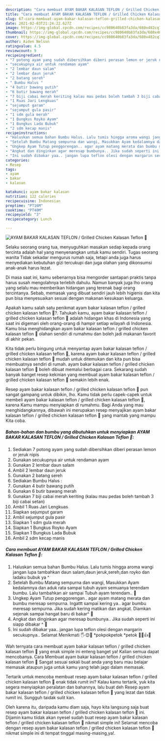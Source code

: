 ```yaml
---
description: "Cara membuat AYAM BAKAR KALASAN TEFLON / Grilled Chicken Kalasan Teflon 🐓 yang nikmat dan Mudah Dibuat"
title: "Cara membuat AYAM BAKAR KALASAN TEFLON / Grilled Chicken Kalasan Teflon 🐓 yang nikmat dan Mudah Dibuat"
slug: 67-cara-membuat-ayam-bakar-kalasan-teflon-grilled-chicken-kalasan-teflon-yang-nikmat-dan-mudah-dibuat
date: 2021-02-03T21:24:22.627Z
image: https://img-global.cpcdn.com/recipes/cc980640b83fa3da/680x482cq70/ayam-bakar-kalasan-teflon-grilled-chicken-kalasan-teflon-🐓-foto-resep-utama.jpg
thumbnail: https://img-global.cpcdn.com/recipes/cc980640b83fa3da/680x482cq70/ayam-bakar-kalasan-teflon-grilled-chicken-kalasan-teflon-🐓-foto-resep-utama.jpg
cover: https://img-global.cpcdn.com/recipes/cc980640b83fa3da/680x482cq70/ayam-bakar-kalasan-teflon-grilled-chicken-kalasan-teflon-🐓-foto-resep-utama.jpg
author: Aiden Nelson
ratingvalue: 4.5
reviewcount: 9
recipeingredient:
- "7 potong ayam yang sudah dibersihkan diberi perasan lemon or jeruk nipis"
- "secukupnya air untuk rendaman ayam"
- "2 lembar daun salam"
- "2 lembar daun jeruk"
- "2 batang sereh"
- " Bumbu Halus "
- "4 butir bawang putih"
- "6 butir bawang merah"
- "7 biji cabai merah keriting kalau mau pedas boleh tambah 3 biji cabai setan"
- "1 Ruas Jari Lengkuas"
- "sejumput garam"
- "sejumput gula pasir"
- "1 sdm gula merah"
- "1 Bungkus Royko Ayam"
- "1 Bungkus Lada Bubuk"
- "2 sdm kecap manis"
recipeinstructions:
- "Haluskan semua bahan Bumbu Halus. Lalu tumis hingga aroma wangi jangan lupa tambahkan daun salam,daun jeruk,sereh,dan royko dan ladaku bubuk ya ^"
- "Setelah Bumbu Matang sempurna dan wangi, Masukkan Ayam kedalamnya dan aduk rata sampai tubuh ayam semuanya terendam bumbu. Lalu tambahkan air sampai Tubuh ayam terendam.. 🐓"
- "Ungkep Ayam Tutup penggorengan.. agar ayam matang merata dan bumbu meresap sempurna. Ingattt sampai kering ya.. agar bumbu meresap sempurna. Jika sudah kering matikan dan angkat. Diamkan sejenak sampai hangat baru di bakar^ 🐓"
- "Angkat dan dinginkan agar meresap bumbunya.. Jika sudah seperti ini siapp dibakar ^ 🐓"
- "Ini sudah dibakar yaa.. jangan lupa teflon olesi dengan margarin secukupnya.. Selamat Menikmati 🖐😊🐓 *pokpokpetok *petok 🐓🐓👍😁"
categories:
- Resep
tags:
- ayam
- bakar
- kalasan

katakunci: ayam bakar kalasan 
nutrition: 122 calories
recipecuisine: Indonesian
preptime: "PT16M"
cooktime: "PT40M"
recipeyield: "3"
recipecategory: Lunch

---
```



![AYAM BAKAR KALASAN TEFLON / Grilled Chicken Kalasan Teflon 🐓](https://img-global.cpcdn.com/recipes/cc980640b83fa3da/680x482cq70/ayam-bakar-kalasan-teflon-grilled-chicken-kalasan-teflon-🐓-foto-resep-utama.jpg)

Selaku seorang orang tua, menyuguhkan masakan sedap kepada orang tercinta adalah hal yang menyenangkan untuk kamu sendiri. Tugas seorang  wanita Tidak sekadar mengurus rumah saja, tetapi anda juga harus menyediakan kebutuhan gizi tercukupi dan juga olahan yang dikonsumsi anak-anak harus lezat.

Di masa  saat ini, kamu sebenarnya bisa mengorder santapan praktis tanpa harus susah mengolahnya terlebih dahulu. Namun banyak juga lho orang yang selalu mau memberikan hidangan yang terenak bagi orang tercintanya. Sebab, memasak yang dibuat sendiri jauh lebih higienis dan kita pun bisa menyesuaikan sesuai dengan makanan kesukaan keluarga. 



Apakah kamu salah satu penikmat ayam bakar kalasan teflon / grilled chicken kalasan teflon 🐓?. Tahukah kamu, ayam bakar kalasan teflon / grilled chicken kalasan teflon 🐓 adalah hidangan khas di Indonesia yang saat ini digemari oleh orang-orang di hampir setiap wilayah di Indonesia. Kamu bisa menghidangkan ayam bakar kalasan teflon / grilled chicken kalasan teflon 🐓 olahan sendiri di rumahmu dan boleh jadi makanan favorit di akhir pekan.

Kita tidak perlu bingung untuk menyantap ayam bakar kalasan teflon / grilled chicken kalasan teflon 🐓, karena ayam bakar kalasan teflon / grilled chicken kalasan teflon 🐓 mudah untuk ditemukan dan kita pun bisa membuatnya sendiri di rumah. ayam bakar kalasan teflon / grilled chicken kalasan teflon 🐓 boleh dibuat memalui berbagai cara. Sekarang sudah banyak banget resep kekinian yang membuat ayam bakar kalasan teflon / grilled chicken kalasan teflon 🐓 semakin lebih enak.

Resep ayam bakar kalasan teflon / grilled chicken kalasan teflon 🐓 pun sangat gampang untuk dibikin, lho. Kamu tidak perlu capek-capek untuk membeli ayam bakar kalasan teflon / grilled chicken kalasan teflon 🐓, karena Kamu mampu menyiapkan di rumahmu. Bagi Anda yang mau menghidangkannya, dibawah ini merupakan resep menyajikan ayam bakar kalasan teflon / grilled chicken kalasan teflon 🐓 yang mantab yang mampu Kita coba.

<!--inarticleads1-->

##### Bahan-bahan dan bumbu yang dibutuhkan untuk menyiapkan AYAM BAKAR KALASAN TEFLON / Grilled Chicken Kalasan Teflon 🐓:

1. Sediakan 7 potong ayam yang sudah dibersihkan diberi perasan lemon or jeruk nipis
1. Gunakan secukupnya air untuk rendaman ayam
1. Gunakan 2 lembar daun salam
1. Ambil 2 lembar daun jeruk
1. Gunakan 2 batang sereh
1. Sediakan  Bumbu Halus :
1. Gunakan 4 butir bawang putih
1. Gunakan 6 butir bawang merah
1. Gunakan 7 biji cabai merah keriting (kalau mau pedas boleh tambah 3 biji cabai setan)
1. Ambil 1 Ruas Jari Lengkuas
1. Siapkan sejumput garam
1. Ambil sejumput gula pasir
1. Siapkan 1 sdm gula merah
1. Siapkan 1 Bungkus Royko Ayam
1. Siapkan 1 Bungkus Lada Bubuk
1. Ambil 2 sdm kecap manis




<!--inarticleads2-->

##### Cara membuat AYAM BAKAR KALASAN TEFLON / Grilled Chicken Kalasan Teflon 🐓:

1. Haluskan semua bahan Bumbu Halus. Lalu tumis hingga aroma wangi jangan lupa tambahkan daun salam,daun jeruk,sereh,dan royko dan ladaku bubuk ya ^
1. Setelah Bumbu Matang sempurna dan wangi, Masukkan Ayam kedalamnya dan aduk rata sampai tubuh ayam semuanya terendam bumbu. Lalu tambahkan air sampai Tubuh ayam terendam.. 🐓
1. Ungkep Ayam Tutup penggorengan.. agar ayam matang merata dan bumbu meresap sempurna. Ingattt sampai kering ya.. agar bumbu meresap sempurna. Jika sudah kering matikan dan angkat. Diamkan sejenak sampai hangat baru di bakar^ 🐓
1. Angkat dan dinginkan agar meresap bumbunya.. Jika sudah seperti ini siapp dibakar ^ 🐓
1. Ini sudah dibakar yaa.. jangan lupa teflon olesi dengan margarin secukupnya.. Selamat Menikmati 🖐😊🐓 *pokpokpetok *petok 🐓🐓👍😁




Wah ternyata cara membuat ayam bakar kalasan teflon / grilled chicken kalasan teflon 🐓 yang enak simple ini enteng banget ya! Kalian semua dapat mencobanya. Cara Membuat ayam bakar kalasan teflon / grilled chicken kalasan teflon 🐓 Sangat sesuai sekali buat anda yang baru mau belajar memasak ataupun juga untuk kamu yang telah jago dalam memasak.

Tertarik untuk mencoba membuat resep ayam bakar kalasan teflon / grilled chicken kalasan teflon 🐓 enak tidak rumit ini? Kalau kamu tertarik, yuk kita segera menyiapkan peralatan dan bahannya, lalu buat deh Resep ayam bakar kalasan teflon / grilled chicken kalasan teflon 🐓 yang lezat dan tidak rumit ini. Sungguh taidak sulit kan. 

Oleh karena itu, daripada kamu diam saja, hayo kita langsung saja buat resep ayam bakar kalasan teflon / grilled chicken kalasan teflon 🐓 ini. Dijamin kamu tiidak akan nyesel sudah buat resep ayam bakar kalasan teflon / grilled chicken kalasan teflon 🐓 nikmat simple ini! Selamat mencoba dengan resep ayam bakar kalasan teflon / grilled chicken kalasan teflon 🐓 nikmat simple ini di tempat tinggal masing-masing,ya!.

